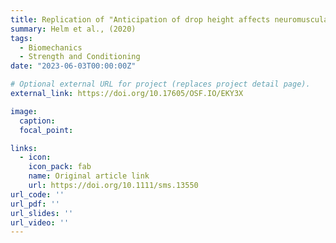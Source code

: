 ```yaml
---
title: Replication of "Anticipation of drop height affects neuromuscular control and muscle-tendon mechanics"
summary: Helm et al., (2020)
tags:
  - Biomechanics
  - Strength and Conditioning
date: "2023-06-03T00:00:00Z"

# Optional external URL for project (replaces project detail page).
external_link: https://doi.org/10.17605/OSF.IO/EKY3X

image:
  caption: 
  focal_point: 

links:
  - icon: 
    icon_pack: fab
    name: Original article link
    url: https://doi.org/10.1111/sms.13550
url_code: ''
url_pdf: ''
url_slides: ''
url_video: ''
---
```

